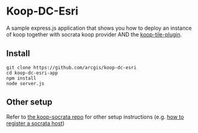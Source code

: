 # Koop-DC-Esri

A sample express.js application that shows you how to deploy an instance of koop together with socrata koop provider AND the [koop-tile-plugin](https://github.com/koopjs/koop-tile-plugin).

## Install

```
git clone https://github.com/arcgis/koop-dc-esri
cd koop-dc-esri-app
npm install
node server.js
```

## Other setup

Refer to [the koop-socrata repo](https://github.com/koopjs/koop-provider-socrata/) for other setup instructions (e.g. [how to register a socrata host](https://github.com/koopjs/koop-provider-socrata/blob/master/README.md#registering-socrata-hosts))